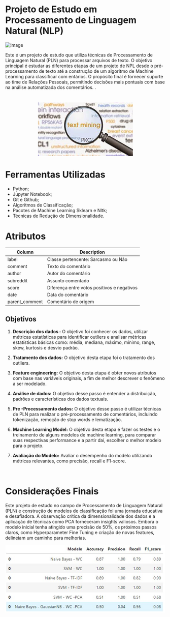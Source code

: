 # Projeto de Estudo em Processamento de Linguagem Natural (NLP)
![image](https://user-images.githubusercontent.com/95088918/159572878-52a943df-c8c8-458f-b2cd-3b3a62ebf331.png)

</b>Este é um projeto de estudo que utiliza técnicas de Processamento de Linguagem Natural (PLN) para processar arquivos de texto. O objetivo principal é estudar as diferentes etapas de um projeto de NPL desde o pré-processamento de texto até a construção de um algoritmo de Machine Learning para classificar com entários. O propósito final é fornecer suporte ao time de Relações Pessoais, permitindo decisões mais pontuais com base na análise automatizada dos comentários.
.
#
<p align='center'>
    <img src = 'image/text.jpg'>

</p>

# Ferramentas Utilizadas

 - Python;
 - Jupyter Notebook;
 - Git e Github;
 - Algoritmos de Classificação;
 - Pacotes de Machine Learning Sklearn e Nltk;
 - Técnicas de Redução de Dimensionalidade.

 # Atributos
| Column          | Description                                       |
|-----------------|---------------------------------------------------|
| label           | Classe pertencente: Sarcasmo ou Não               |
| comment         | Texto do comentário                               |
| author          | Autor do comentário                               |
| subreddit       | Assunto comentado                                 |
| score           | Diferença entre votos positivos e negativos       |
| date            | Data do comentário                                |
| parent_comment  | Comentário de origem                              |


## Objetivos

1. **Descrição dos dados :**  O objetivo foi conhecer os dados, utilizar métricas estatísticas para identificar outliers e analisar métricas estatísticas básicas como: média, mediana, máximo, mínimo, range, skew, kurtosis e desvio padrão.

2. **Tratamento dos dados:**  O objetivo desta etapa foi o tratamento dos outliers.

3. **Feature engineering:** O objetivo desta etapa é obter novos atributos com base nas variáveis ​​originais, a fim de melhor descrever o fenômeno a ser modelado.

4. **Análise de dados:** O objetivo desse passo é entender a distribuição, padrões e características dos dados textuais.

5. **Pre -Processamento dados:** O objetivo desse passo é utilizar técnicas de PLN para realizar o pré-processamento de comentários, incluindo tokenização, remoção de stop words e lematização.
6. **Machine Learning Model:** O objetivo desta etapa é fazer os testes e o treinamento de alguns modelos de machine learning, para comparar suas respectivas performance e a partir daí, escolher o melhor modelo para o projeto. 

7. **Avaliação do Modelo:** Avaliar o desempenho do modelo utilizando métricas relevantes, como precisão, recall e F1-score.

<br>


# Considerações Finais 
Este projeto de estudo no campo de Processamento de Linguagem Natural (PLN) e construção de modelos de classificação foi uma jornada educativa e desafiadora. A observação crítica da dimensionalidade dos dados e a aplicação de técnicas como PCA forneceram insights valiosos. Embora o modelo inicial tenha atingido uma precisão de 50%, os próximos passos claros, como Hyperparameter Fine Tuning e criação de novas features, delineiam um caminho para melhorias. 

<p align='center'>
    <img src = 'image/performance.jpg'>

</p>



